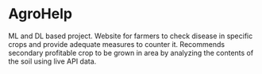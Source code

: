 # AgroHelp
ML and DL based project. Website for farmers to check disease in specific crops and provide adequate measures to counter it. Recommends secondary profitable crop to be grown in area by analyzing the  contents of the soil using live API data.
